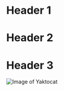 # Header 1
# Header 2
# Header 3

![Image of Yaktocat](https://octodex.github.com/images/yaktocat.png)
